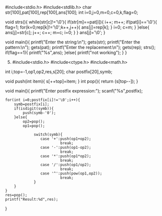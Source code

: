#include<stdio.h>
#include<stdlib.h>
char str[100],pat[100],rep[100],ans[100];
int i=0,j=0,m=0,c=0,k,flag=0;

 void strs(){
    while(str[c]!='\0'){
        if(str[m]==pat[i]){
              i++;
              m++;
              if(pat[i]=='\0'){
                flag=1;
                for(k=0;rep[k]!='\0';k++,j++){
                    ans[j]=rep[k];
                }
                i=0;
                c=m;
              }
        }else{
            ans[j]=str[c];
            j++;
            c++;
            m=c;
            i=0;
        }
    }
    ans[j]='\0';
 }

 void main(){
    printf("Enter the string:\n");
    gets(str);
    printf("Enter the pattern:\n");
    gets(pat);
    printf("Enter the replacement:\n");
    gets(rep);
    strs();
    if(flag==1){
        printf("%s",ans);
    }else{
        printf("not working");
    }
 }



5. #include<stdio.h>
#include<ctype.h>
#include<math.h>

 int i,top=-1,op1,op2,res,s[20];
 char postfix[20],symb;

void push(int item){
    s[++top]=item;
}
int pop(){
    return (s[top--]);
}

 void main(){
    printf("Enter postfix expression:");
    scanf("%s",postfix);

    for(int i=0;postfix[i]!='\0';i++){
        symb=postfix[i];
        if(isdigit(symb)){
            push(symb-'0');
        }else{
            op2=pop();
            op1=pop();

                 switch(symb){
                    case '+':push(op1+op2);
                             break;
                    case '-':push(op1-op2);
                             break;
                    case '*':push(op1*op2);
                             break;
                    case '/':push(op1/op2);
                             break;
                    case '^':push(pow(op1,op2));
                             break;
                 }
        }
    }
    res=pop();
    printf("Result:%d",res);
 }
